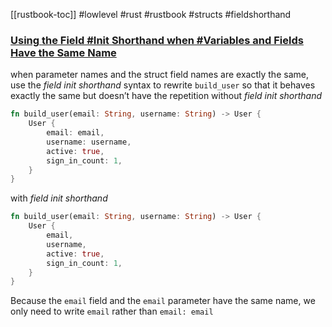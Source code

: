 [[rustbook-toc]]
#lowlevel #rust #rustbook #structs #fieldshorthand

### [Using the Field #Init Shorthand when #Variables and Fields Have the Same Name](https://doc.rust-lang.org/book/ch05-01-defining-structs.html#using-the-field-init-shorthand-when-variables-and-fields-have-the-same-name)

when parameter names and the struct field names are exactly the same, use the _field init shorthand_ syntax to rewrite `build_user` so that it behaves exactly the same but doesn’t have the repetition
without *field init shorthand*
```rust
fn build_user(email: String, username: String) -> User {
    User {
        email: email,
        username: username,
        active: true,
        sign_in_count: 1,
    }
}
```
with *field init shorthand*
```rust
fn build_user(email: String, username: String) -> User {
    User {
        email,
        username,
        active: true,
        sign_in_count: 1,
    }
}
```

Because the `email` field and the `email` parameter have the same name, we only need to write `email` rather than `email: email`

